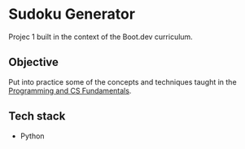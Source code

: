 # Sudoku Generator

Projec 1 built in the context of the Boot.dev curriculum.

## Objective

Put into practice some of the concepts and techniques taught in the [Programming and CS Fundamentals](https://github.com/bootdotdev/curriculum?tab=readme-ov-file#section-1-programming-and-cs-fundamentals).

## Tech stack

- Python
